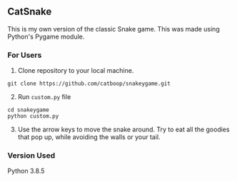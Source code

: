 ## CatSnake

This is my own version of the classic Snake game. This was made using Python's Pygame module. 

### For Users
1) Clone repository to your local machine.

```
git clone https://github.com/catboop/snakeygame.git
```

2) Run `custom.py` file
```
cd snakeygame
python custom.py
```

3) Use the arrow keys to move the snake around. Try to eat all the goodies that pop up, while avoiding the walls or your tail. 

### Version Used
Python 3.8.5


